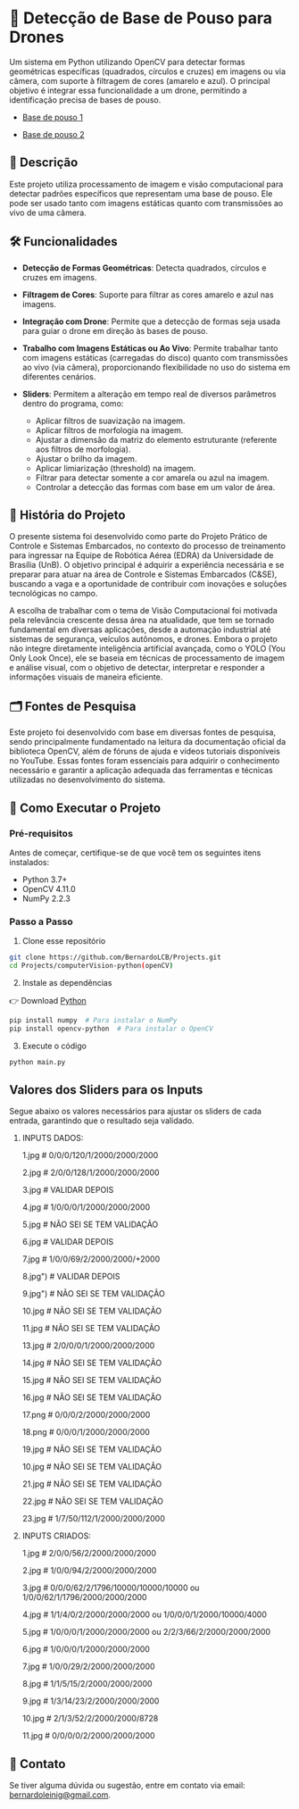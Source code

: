 # 🛬 Detecção de Base de Pouso para Drones
Um sistema em Python utilizando OpenCV para detectar formas geométricas específicas (quadrados, círculos e cruzes) em imagens ou via câmera, com suporte à filtragem de cores (amarelo e azul). O principal objetivo é integrar essa funcionalidade a um drone, permitindo a identificação precisa de bases de pouso.

- [Base de pouso 1](https://github.com/BernardoLCB/Projects/blob/main/computerVision-python(openCV)/inputs/Base_de_Takeoff.png)
  
- [Base de pouso 2](https://github.com/BernardoLCB/Projects/blob/main/computerVision-python(openCV)/inputs/Base_de_Takeoff(2).png)

## 📌 Descrição
Este projeto utiliza processamento de imagem e visão computacional para detectar padrões específicos que representam uma base de pouso. Ele pode ser usado tanto com imagens estáticas quanto com transmissões ao vivo de uma câmera.

## 🛠️ Funcionalidades


- **Detecção de Formas Geométricas**: Detecta quadrados, círculos e cruzes em imagens.
  
- **Filtragem de Cores**: Suporte para filtrar as cores amarelo e azul nas imagens.
  
- **Integração com Drone**: Permite que a detecção de formas seja usada para guiar o drone em direção às bases de pouso.
  
- **Trabalho com Imagens Estáticas ou Ao Vivo**: Permite trabalhar tanto com imagens estáticas (carregadas do disco) quanto com transmissões ao vivo (via câmera), proporcionando flexibilidade no uso do sistema em diferentes cenários.
  
- **Sliders**: Permitem a alteração em tempo real de diversos parâmetros dentro do programa, como:
    - Aplicar filtros de suavização na imagem.
    - Aplicar filtros de morfologia na imagem.
    - Ajustar a dimensão da matriz do elemento estruturante (referente aos filtros de morfologia).
    - Ajustar o brilho da imagem.
    - Aplicar limiarização (threshold) na imagem.
    - Filtrar para detectar somente a cor amarela ou azul na imagem.
    - Controlar a detecção das formas com base em um valor de área.
 

## 📖 História do Projeto

O presente sistema foi desenvolvido como parte do Projeto Prático de Controle e Sistemas Embarcados, no contexto do processo de treinamento para ingressar na Equipe de Robótica Aérea (EDRA) da Universidade de Brasília (UnB). O objetivo principal é adquirir a experiência necessária e se preparar para atuar na área de Controle e Sistemas Embarcados (C&SE), buscando a vaga e a oportunidade de contribuir com inovações e soluções tecnológicas no campo.

A escolha de trabalhar com o tema de Visão Computacional foi motivada pela relevância crescente dessa área na atualidade, que tem se tornado fundamental em diversas aplicações, desde a automação industrial até sistemas de segurança, veículos autônomos, e drones. Embora o projeto não integre diretamente inteligência artificial avançada, como o YOLO (You Only Look Once), ele se baseia em técnicas de processamento de imagem e análise visual, com o objetivo de detectar, interpretar e responder a informações visuais de maneira eficiente.


## 🗂️ Fontes de Pesquisa
Este projeto foi desenvolvido com base em diversas fontes de pesquisa, sendo principalmente fundamentado na leitura da documentação oficial da biblioteca OpenCV, além de fóruns de ajuda e vídeos tutoriais disponíveis no YouTube. Essas fontes foram essenciais para adquirir o conhecimento necessário e garantir a aplicação adequada das ferramentas e técnicas utilizadas no desenvolvimento do sistema.

## 🚀 Como Executar o Projeto

### Pré-requisitos
Antes de começar, certifique-se de que você tem os seguintes itens instalados:

- Python 3.7+
- OpenCV 4.11.0
- NumPy 2.2.3

### Passo a Passo
  
  1. Clone esse repositório
```bash 
git clone https://github.com/BernardoLCB/Projects.git
cd Projects/computerVision-python(openCV)
```
2. Instale as dependências
   
👉 Download [Python](https://www.python.org/downloads/)
```bash
pip install numpy  # Para instalar o NumPy
pip install opencv-python  # Para instalar o OpenCV
```
3. Execute o código
```bash
python main.py
```

## Valores dos Sliders para os Inputs
Segue abaixo os valores necessários para ajustar os sliders de cada entrada, garantindo que o resultado seja validado.
        
1. INPUTS DADOS:
   
   1.jpg # 0/0/0/120/1/2000/2000/2000

   2.jpg # 2/0/0/128/1/2000/2000/2000

   3.jpg # VALIDAR DEPOIS

   4.jpg # 1/0/0/0/1/2000/2000/2000

   5.jpg # NÃO SEI SE TEM VALIDAÇÃO

   6.jpg # VALIDAR DEPOIS

   7.jpg # 1/0/0/69/2/2000/2000/+2000

   8.jpg") # VALIDAR DEPOIS

   9.jpg") # NÃO SEI SE TEM VALIDAÇÃO

   10.jpg # NÃO SEI SE TEM VALIDAÇÃO

   11.jpg # NÃO SEI SE TEM VALIDAÇÃO

   13.jpg # 2/0/0/0/1/2000/2000/2000

   14.jpg # NÃO SEI SE TEM VALIDAÇÃO

   15.jpg # NÃO SEI SE TEM VALIDAÇÃO

   16.jpg # NÃO SEI SE TEM VALIDAÇÃO

   17.png # 0/0/0/2/2000/2000/2000

   18.png # 0/0/0/1/2000/2000/2000

   19.jpg # NÃO SEI SE TEM VALIDAÇÃO

   10.jpg # NÃO SEI SE TEM VALIDAÇÃO

   21.jpg # NÃO SEI SE TEM VALIDAÇÃO

   22.jpg # NÃO SEI SE TEM VALIDAÇÃO

   23.jpg # 1/7/50/112/1/2000/2000/2000
  
3. INPUTS CRIADOS:
   
    1.jpg # 2/0/0/56/2/2000/2000/2000
    
    2.jpg # 1/0/0/94/2/2000/2000/2000
    
    3.jpg # 0/0/0/62/2/1796/10000/10000/10000 ou 1/0/0/62/1/1796/2000/2000/2000
    
    4.jpg # 1/1/4/0/2/2000/2000/2000 ou 1/0/0/0/1/2000/10000/4000
    
    5.jpg # 1/0/0/0/1/2000/2000/2000 ou 2/2/3/66/2/2000/2000/2000
    
    6.jpg # 1/0/0/0/1/2000/2000/2000
    
    7.jpg # 1/0/0/29/2/2000/2000/2000
    
    8.jpg # 1/1/5/15/2/2000/2000/2000
    
    9.jpg # 1/3/14/23/2/2000/2000/2000
    
    10.jpg # 2/1/3/52/2/2000/2000/8728
    
    11.jpg # 0/0/0/0/2/2000/2000/2000

## 📧 Contato
Se tiver alguma dúvida ou sugestão, entre em contato via email: bernardoleinig@gmail.com.
